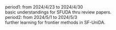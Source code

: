 period1: from 2024/4/23 to 2024/4/30<br>basic understandings for SFUDA thru review papers.<br>
period2: from 2024/5/1 to 2024/5/3<br>further learning for frontier methods in SF-UniDA.<br>
